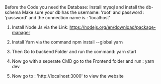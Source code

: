Before the Code you need the Database:
Install mysql and install the db-schema
Make sure your db has the username: 'root' and password : 'password' and the connection name is : 'localhost' 

1. Install Node.Js
   via the Link: https://nodejs.org/en/download/package-manager
2. Install Yarn via the command npm install --global yarn
3. Then Go to backend Folder and run the command: yarn start
4. Now go with a seperate CMD go to the Frontend folder and run : yarn dev

5. Now go to : 'http://localhost:3000' to view the website 

